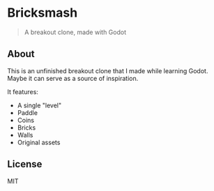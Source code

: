 # Bricksmash

> A breakout clone, made with Godot

## About

This is an unfinished breakout clone that I made while learning Godot. Maybe it can serve as a source of inspiration.

It features:

- A single "level"
- Paddle
- Coins
- Bricks
- Walls
- Original assets

## License

MIT
